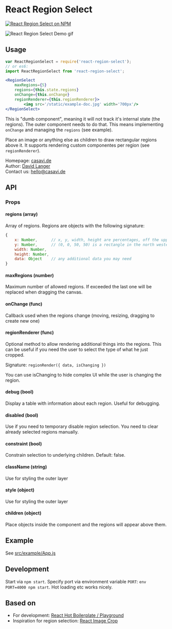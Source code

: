 # React Region Select

[![React Region Select on NPM](https://img.shields.io/npm/v/react-region-select.svg)](https://www.npmjs.com/package/react-region-select)

![React Region Select Demo gif](https://github.com/casavi/react-region-select/blob/master/demo.gif?raw=true)

## Usage

```jsx
var ReactRegionSelect = require('react-region-select');
// or es6:
import ReactRegionSelect from 'react-region-select';
```

```jsx
<RegionSelect
	maxRegions={5}
	regions={this.state.regions}
	onChange={this.onChange}
	regionRenderer={this.regionRenderer}>
		<img src='/static/example-doc.jpg' width='700px'/>
</RegionSelect>
```

This is "dumb component", meaning it will not track it's internal state (the regions). The outer component needs to do
that. This means implementing `onChange` and managing the `regions` (see example).

Place an image or anything else as children to draw rectangular regions above it. It supports rendering custom componentes
per region (see `regionRenderer`).

Homepage: [casavi.de](http://casavi.de/)  
Author: [David Langer](https://github.com/davidlanger)  
Contact us: <hello@casavi.de>  

## API

### Props

#### regions (array)

Array of regions. Regions are objects with the following signature:

```jsx
{
	x: Number,      // x, y, width, height are percentages, off the upper left corner
	y: Number,      // (0, 0, 50, 50) is a rectangle in the north western corner of the image
	width: Number,
	height: Number,
	data: Object    // any additional data you may need
}
```

#### maxRegions (number)

Maximum number of allowed regions. If exceeded the last one will be replaced when dragging the canvas.

#### onChange (func)

Callback used when the regions change (moving, resizing, dragging to create new one)

#### regionRenderer (func)

Optional method to allow rendering additional things into the regions. This can be useful if you need the user to select
the type of what he just cropped.

Signature: `regionRender({ data, isChanging })`

You can use isChanging to hide complex UI while the user is changing the region.

#### debug (bool)

Display a table with information about each region. Useful for debugging.

#### disabled (bool)

Use if you need to temporary disable region selection. You need to clear already selected regions manually.

#### constraint (bool)

Constrain selection to underlying children. Default: false.

#### className (string)

Use for styling the outer layer

#### style (object)

Use for styling the outer layer

#### children (object)

Place objects inside the component and the regions will appear above them.

## Example

See [src/example/App.js](./src/example/App.js)

## Development

Start via `npm start`. Specify port via environment variable `PORT`: `env PORT=4000 npm start`. Hot loading etc works nicely.

## Based on

- For development:  [React Hot Boilerplate / Playground](https://github.com/timuric/react-prototype-playground)
- Inspiration for region selection: [React Image Crop](https://github.com/DominicTobias/react-image-crop)
